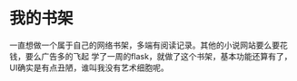 # 我的书架
一直想做一个属于自己的网络书架，多端有阅读记录。其他的小说网站要么要花钱，要么广告多的飞起
学了一周的flask，就做了这个书架，基本功能还算有了，UI确实是有点丑陋，谁叫我没有艺术细胞呢。
